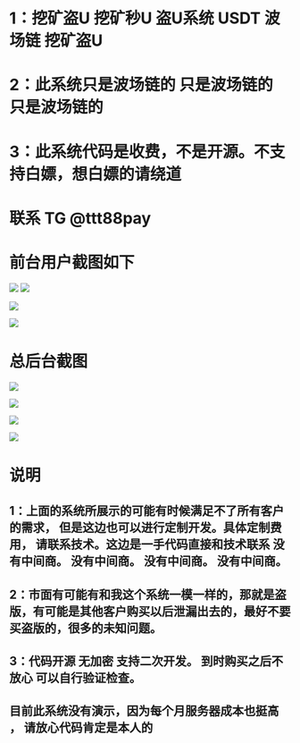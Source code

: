 # 1：挖矿盗U  挖矿秒U 盗U系统 USDT  波场链 挖矿盗U
# 2：此系统只是波场链的   只是波场链的  只是波场链的
# 3：此系统代码是收费，不是开源。不支持白嫖，想白嫖的请绕道
# 联系 TG @ttt88pay
# 前台用户截图如下


![](img/1.png)
![](img/2.png)

![](img/3.png)

![](img/4.png)

# 总后台截图

![](img/admin_1)


![](img/admin_2)

![](img/admin_3)

![](img/admin_4)


# 说明

## 1：上面的系统所展示的可能有时候满足不了所有客户的需求， 但是这边也可以进行定制开发。具体定制费用， 请联系技术。这边是一手代码直接和技术联系 没有中间商。 没有中间商。 没有中间商。 没有中间商。

## 2：市面有可能有和我这个系统一模一样的，那就是盗版，有可能是其他客户购买以后泄漏出去的，最好不要买盗版的，很多的未知问题。

## 3：代码开源 无加密 支持二次开发。 到时购买之后不放心 可以自行验证检查。

## 目前此系统没有演示，因为每个月服务器成本也挺高 ， 请放心代码肯定是本人的